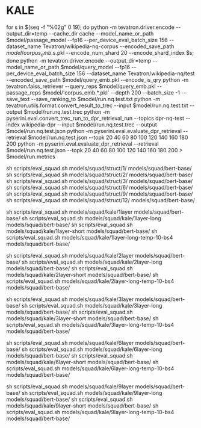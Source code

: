 # KALE

for s in $(seq -f "%02g" 0 19); do python -m tevatron.driver.encode   --output_dir=temp   --cache_dir cache --model_name_or_path $model/passage_model   --fp16   --per_device_eval_batch_size 156   --dataset_name Tevatron/wikipedia-nq-corpus   --encoded_save_path $model/corpus_emb.$s.pkl   --encode_num_shard 20   --encode_shard_index $s; done
python -m tevatron.driver.encode --output_dir=temp --model_name_or_path $model/query_model --fp16 --per_device_eval_batch_size 156  --dataset_name Tevatron/wikipedia-nq/test  --encoded_save_path $model/query_emb.pkl  --encode_is_qry
python -m tevatron.faiss_retriever --query_reps $model/query_emb.pkl --passage_reps $model/'corpus_emb.*.pkl' --depth 200 --batch_size -1 --save_text --save_ranking_to $model/run.nq.test.txt
python -m tevatron.utils.format.convert_result_to_trec               --input $model/run.nq.test.txt               --output $model/run.nq.test.trec
python -m pyserini.eval.convert_trec_run_to_dpr_retrieval_run               --topics dpr-nq-test               --index wikipedia-dpr               --input $model/run.nq.test.trec               --output $model/run.nq.test.json
python -m pyserini.eval.evaluate_dpr_retrieval                 --retrieval $model/run.nq.test.json                 --topk 20 40 60 80 100 120 140 160 180 200
python -m pyserini.eval.evaluate_dpr_retrieval                 --retrieval $model/run.nq.test.json                 --topk 20 40 60 80 100 120 140 160 180 200 > $model/run.metrics


sh scripts/eval_squad.sh  models/squad/struct/1/ models/squad/bert-base/
sh scripts/eval_squad.sh  models/squad/struct/2/ models/squad/bert-base/
sh scripts/eval_squad.sh  models/squad/struct/3/ models/squad/bert-base/
sh scripts/eval_squad.sh  models/squad/struct/6/ models/squad/bert-base/
sh scripts/eval_squad.sh  models/squad/struct/9/ models/squad/bert-base/
sh scripts/eval_squad.sh  models/squad/struct/12/ models/squad/bert-base/

sh scripts/eval_squad.sh  models/squad/kale/1layer models/squad/bert-base/
sh scripts/eval_squad.sh  models/squad/kale/1layer-long models/squad/bert-base/
sh scripts/eval_squad.sh  models/squad/kale/1layer-short models/squad/bert-base/
sh scripts/eval_squad.sh  models/squad/kale/1layer-long-temp-10-bs4 models/squad/bert-base/

sh scripts/eval_squad.sh  models/squad/kale/2layer models/squad/bert-base/
sh scripts/eval_squad.sh  models/squad/kale/2layer-long models/squad/bert-base/
sh scripts/eval_squad.sh  models/squad/kale/2layer-short models/squad/bert-base/
sh scripts/eval_squad.sh  models/squad/kale/2layer-long-temp-10-bs4 models/squad/bert-base/

sh scripts/eval_squad.sh  models/squad/kale/3layer models/squad/bert-base/
sh scripts/eval_squad.sh  models/squad/kale/3layer-long models/squad/bert-base/
sh scripts/eval_squad.sh  models/squad/kale/3layer-short models/squad/bert-base/
sh scripts/eval_squad.sh  models/squad/kale/3layer-long-temp-10-bs4 models/squad/bert-base/

sh scripts/eval_squad.sh  models/squad/kale/6layer models/squad/bert-base/
sh scripts/eval_squad.sh  models/squad/kale/6layer-long models/squad/bert-base/
sh scripts/eval_squad.sh  models/squad/kale/6layer-short models/squad/bert-base/
sh scripts/eval_squad.sh  models/squad/kale/6layer-long-temp-10-bs4 models/squad/bert-base/

sh scripts/eval_squad.sh  models/squad/kale/9layer models/squad/bert-base/
sh scripts/eval_squad.sh  models/squad/kale/9layer-long models/squad/bert-base/
sh scripts/eval_squad.sh  models/squad/kale/9layer-short models/squad/bert-base/
sh scripts/eval_squad.sh  models/squad/kale/9layer-long-temp-10-bs4 models/squad/bert-base/